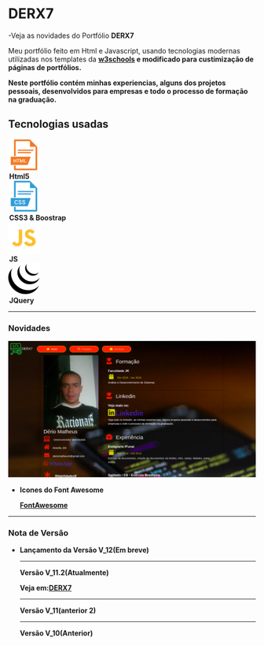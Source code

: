 # DERX7

-Veja as novidades do Portfólio <b>DERX7</b>
<p>Meu portfólio feito em Html e Javascript, usando tecnologias modernas utilizadas nos templates da
 <strong><a href="https://www.w3schools.com/">w3schools</a><strong> e modificado para custimização de 
 páginas de portfólios.</p>
<p>Neste portfólio contém minhas experiencias, alguns dos projetos pessoais, desenvolvidos
para empresas e todo o processo de formação na graduação.</p>
<h2>Tecnologias usadas</h2>

<p>
    <label><img src="imgs/html5.png"><legend>Html5</legend></label>
    <label><img src="imgs/css3.png"><legend>CSS3 & Boostrap</legend></label>
    <label><img src="imgs/js.png"><legend>JS</legend></label>
    <label><img src="imgs/jquery.png"><legend>JQuery</legend></label>
<p>
    
<hr>

<h3>Novidades</h3>
<img src="imgs/PortfolioAutal.png">
<ul>
<li>
    <p>Icones do Font Awesome</p>
    <a href="https://fontawesome.com/icons" target="_blank">FontAwesome</a>
</li>

</ul>

<hr>
<h3>Nota de Versão</h3>
<ul>
<li>
    <p>Lançamento da Versão V_12(Em breve)</p>
    <hr>
    <p>Versão V_11.2(Atualmente)</p>
    <p>Veja em:<a href="https://derio123.github.io/DERX7/" target="_blank">DERX7</a></p>
    <hr>
    <p>Versão V_11(anterior 2)</p>
    <hr>
    <p>Versão V_10(Anterior)</p>
</li>
</ul>
